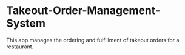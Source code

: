 # Takeout-Order-Management-System
This app manages the ordering and fulfillment of takeout orders for a restaurant.
